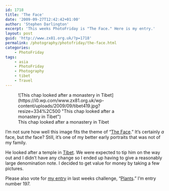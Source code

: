 ```yaml
---
id: 1718
title: 'The Face'
date: '2009-09-27T12:42:42+01:00'
author: 'Stephen Darlington'
excerpt: 'This weeks PhotoFriday is "The Face." Here is my entry.'
layout: post
guid: 'http://www.zx81.org.uk/?p=1718'
permalink: /photography/photofriday/the-face.html
categories:
    - PhotoFriday
tags:
    - asia
    - PhotoFriday
    - Photography
    - tibet
    - Travel
---
```


<figure aria-describedby="caption-attachment-1719" class="wp-caption aligncenter" id="attachment_1719" style="width: 334px">![This chap looked after a monastery in Tibet](https://i0.wp.com/www.zx81.org.uk/wp-content/uploads/2009/09/tibet419.jpg?resize=334%2C500 "This chap looked after a monastery in Tibet")<figcaption class="wp-caption-text" id="caption-attachment-1719">This chap looked after a monastery in Tibet</figcaption></figure>

I’m not sure how well this image fits the theme of “[The Face](http://www.photofriday.com/archives/challenge/000915.php).” It’s certainly *a* face, but *the* face? Still, it’s one of my better early portraits that was not of my family.

He looked after a temple in [Tibet](http://www.zx81.org.uk/travel/tibet.html). We were expected to tip him on the way out and I didn’t have any change so I ended up having to give a reasonably large denomination note. I decided to get value for money by taking a few pictures.

Please also vote for [my entry](http://www.zx81.org.uk/photography/photofriday/plants.html) in last weeks challenge, “[Plants](http://www.photofriday.com/linkviewer.php?id=913).” I’m entry number 197.